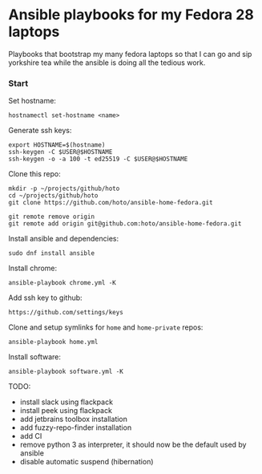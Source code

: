 # Ansible playbooks for my Fedora 28 laptops
Playbooks that bootstrap my many fedora laptops so that I can go and sip yorkshire tea while the ansible is doing all the tedious work.

### Start

Set hostname:

    hostnamectl set-hostname <name>

Generate ssh keys:

    export HOSTNAME=$(hostname)
    ssh-keygen -C $USER@$HOSTNAME
    ssh-keygen -o -a 100 -t ed25519 -C $USER@$HOSTNAME
    
Clone this repo:

    mkdir -p ~/projects/github/hoto
    cd ~/projects/github/hoto
    git clone https://github.com/hoto/ansible-home-fedora.git

    git remote remove origin
    git remote add origin git@github.com:hoto/ansible-home-fedora.git

Install ansible and dependencies:

    sudo dnf install ansible

Install chrome:

    ansible-playbook chrome.yml -K

Add ssh key to github:

    https://github.com/settings/keys

Clone and setup symlinks for `home` and `home-private` repos:

    ansible-playbook home.yml

Install software:

    ansible-playbook software.yml -K

TODO:
- install slack using flackpack
- install peek using flackpack
- add jetbrains toolbox installation
- add fuzzy-repo-finder installation
- add CI
- remove python 3 as interpreter, it should now be the default used by ansible
- disable automatic suspend (hibernation)

